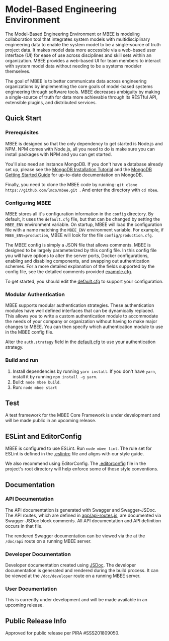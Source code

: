 # Model-Based Engineering Environment

The Model-Based Engineering Environment or MBEE is modeling collaboration tool
that integrates system models with multidisciplinary engineering data to enable
the system model to be a single-source of truth project data. It makes model
data more accessible via a web-based user interface (UI) for ease of use across
disciplines and skill sets within an organization. MBEE provides a web-based UI
for team members to interact with system model data without needing to be a
systems modeler themselves.

The goal of MBEE is to better communicate data across engineering organizations
by implementing the core goals of model-based systems engineering through
software tools. MBEE decreases ambiguity by making a single-source of truth for
data more achievable through its RESTful API, extensible plugins, and
distributed services.

## Quick Start

### Prerequisites
MBEE is designed so that the only dependency to get started is Node.js and NPM.
NPM comes with Node.js, all you need to do is make sure you can install packages
with NPM and you can get started.

You'll also need an instance MongoDB. If you don't have a database already set
up, please see the [MongoDB Installation Tutorial](https://docs.mongodb.com/manual/installation/#tutorial-installation)
and the [MongoDB Getting Started Guide](https://docs.mongodb.com/manual/tutorial/getting-started/)
for up-to-date documentation on MongoDB.

Finally, you need to clone the MBEE code by running:
`git clone https://github.com/lmco/mbee.git `. And enter the directory
with `cd mbee`.

### Configuring MBEE
MBEE stores all it's configuration information in the `config` directory. By
default, it uses the `default.cfg` file, but that can be changed by setting the
`MBEE_ENV` environment variable. On startup, MBEE will load the configuration
file with a name matching the `MBEE_ENV` environment variable. For example,
if `MBEE_ENV=production`, MBEE will look for the file `config/production.cfg`.

The MBEE config is simply a JSON file that allows comments. MBEE is designed to
be largely parameterized by this config file. In this config file you will have
options to alter the server ports, Docker configurations, enabling and
disabling components, and swapping out authentication schemes. For a
more detailed explanation of the fields supported by the config file, see the
detailed comments provided [example.cfg](config/example.cfg).

To get started, you should edit the [default.cfg](config/default.cfg) to support
your configuration.

### Modular Authentication
MBEE supports modular authentication strategies. These authentication modules
have well defined interfaces that can be dynamically replaced. This allows you
to write a custom authentication module to accommodate the needs of your
company or organization without having to make major changes to MBEE. You can
then specify which authentication module to use in the MBEE config file.

Alter the `auth.strategy` field in the [default.cfg](config/default.cfg)
to use your authentication strategy.

### Build and run
1. Install dependencies by running `yarn install`. If you don't have `yarn`, 
install it by running `npm install -g yarn`. 
2. Build: `node mbee build`. 
3. Run: `node mbee start`

## Test

A test framework for the MBEE Core Framework is under development and 
will be made public in an upcoming release.

## ESLint and EditorConfig

MBEE is configured to use ESLint. Run `node mbee lint`. The rule set for ESLint
is defined in the [.eslintrc](.eslintrc) file and aligns with our style guide.

We also recommend using EditorConfig. The [.editorconfig](.editorconfig) file
in the project's root directory will help enforce some of those style 
conventions.

## Documentation

### API Documentation
The API documentation is generated with Swagger and Swagger-JSDoc.
The API routes, which are defined in [app/api-routes.js](app/api-routes.js),
are documented via Swagger-JSDoc block comments. All API documentation and
API definition occurs in that file.

The rendered Swagger documentation can be viewed via the at the `/doc/api` route
on a running MBEE server.

### Developer Documentation
Developer documentation created using [JSDoc](http://usejsdoc.org/).
The developer documentation is generated and rendered during the build process.
It can be viewed at the `/doc/developer` route on a running MBEE server.

### User Documentation
This is currently under development and will be made available in an upcoming
release.

## Public Release Info
Approved for public release per PIRA #SSS201809050.
